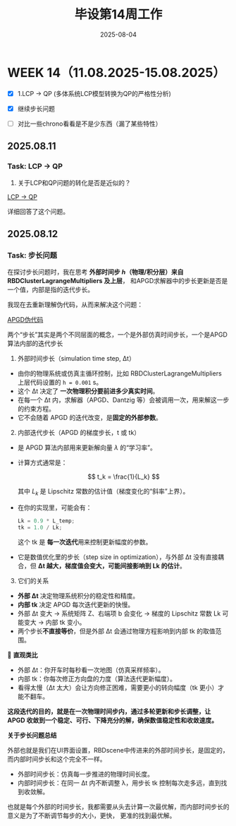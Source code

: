 ﻿---
title: 毕设第14周工作
date: 2025-08-04
layout: note
excerpt: APGD查漏补缺。:)
---

# WEEK 14（11.08.2025-15.08.2025）

- [x] 1.LCP → QP (多体系统LCP模型转换为QP的严格性分析)
- [x] 继续步长问题
- [ ] 对比一些chrono看看是不是少东西（漏了某些特性）



## 2025.08.11

### Task: LCP -> QP

1. 关于LCP和QP问题的转化是否是近似的？

[LCP -> QP](../论文草稿/LCPQP.md)

详细回答了这个问题。


## 2025.08.12

### Task: 步长问题

在探讨步长问题时，我在思考 **外部时间步 ℎ（物理/积分层）来自RBDClusterLagrangeMultipliers 及上层**，
和APGD求解器中的步长更新是否是一个值，内部是指的迭代步长。

我现在去重新理解伪代码，从而来解决这个问题：

[APGD伪代码](../论文草稿/APGD.md#伪代码)


两个“步长”其实是两个不同层面的概念，一个是外部仿真时间步长，一个是APGD 算法内部的迭代步长


1. 外部时间步长（simulation time step, Δt）

* 由你的物理系统或仿真主循环控制，比如 RBDClusterLagrangeMultipliers 上层代码设置的 `h = 0.001` s。
* 这个 Δt 决定了 **一次物理积分要前进多少真实时间**。
* 在每一个 Δt 内，求解器（APGD、Dantzig 等）会被调用一次，用来解这一步的约束方程。
* 它不会随着 APGD 的迭代改变，是**固定的外部参数**。


2. 内部迭代步长（APGD 的梯度步长，t 或 tk）

* 是 APGD 算法内部用来更新解向量 $\lambda$ 的“学习率”。

* 计算方式通常是：

  $$
  t_k = \frac{1}{L_k}
  $$

  其中 $L_k$ 是 Lipschitz 常数的估计值（梯度变化的“斜率”上界）。

* 在你的实现里，可能会有：

  ```cpp
  Lk = 0.9 * L_temp;
  tk = 1.0 / Lk;
  ```

  这个 tk 是 **每一次迭代**用来控制更新幅度的参数。

* 它是数值优化里的步长（step size in optimization），与外部 Δt 没有直接耦合，但 **Δt 越大，梯度值会变大，可能间接影响到 Lk 的估计**。


3. 它们的关系

* **外部 Δt** 决定物理系统积分的稳定性和精度。
* **内部 tk** 决定 APGD 每次迭代更新的快慢。
* 外部 Δt 变大 → 系统矩阵 Z、右端项 b 会变化 → 梯度的 Lipschitz 常数 Lk 可能变大 → 内部 tk 变小。
* 两个步长**不直接等价**，但是外部 Δt 会通过物理方程影响到内部 tk 的取值范围。


📌 **直观类比**

* 外部 Δt：你开车时每秒看一次地图（仿真采样频率）。
* 内部 tk：你每次修正方向盘的力度（算法迭代更新幅度）。
* 看得太慢（Δt 太大）会让方向修正困难，需要更小的转向幅度（tk 更小）才能不翻车。


**这段迭代的目的，就是在一次物理时间步内，通过多轮更新和步长调整，让 APGD 收敛到一个稳定、可行、下降充分的解，确保数值稳定性和收敛速度。**



**关于步长问题总结**

外部也就是我们在UI界面设置，RBDscene中传进来的外部时间步长，是固定的，而内部时间步长和这个完全不一样。

 - 外部时间步长：仿真每一步推进的物理时间长度。
 - 内部时间步长：在同一 Δt 内不断调整 λ，用步长 tk 控制每次走多远，直到找到收敛解。

也就是每个外部的时间步长，我都需要从头去计算一次最优解，而内部时间步长的意义是为了不断调节每步的大小，更快，
更准的找到最优解。



